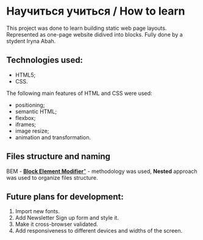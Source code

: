 # Научиться учиться / How to learn

This project was done to learn building static web page layouts. Represented as one-page website didived into blocks. Fully done by a stydent Iryna Abah.

## Technologies used:
* HTML5;
* CSS.

The following main features of HTML and CSS were used:
* positioning;
* semantic HTML;
* flexbox;
* iframes;
* image resize;
* animation and transformation.

## Files structure and naming
BEM - [**Block Element Modifier**"](https://en.bem.info/methodology/) - methodology was used, **Nested** approach was used to organize files structure.

## Future plans for development:
1. Import new fonts.
2. Add Newsletter Sign up form and style it.
3. Make it cross-browser validated.
4. Add responsiveness to different devices and widths of the screen.
